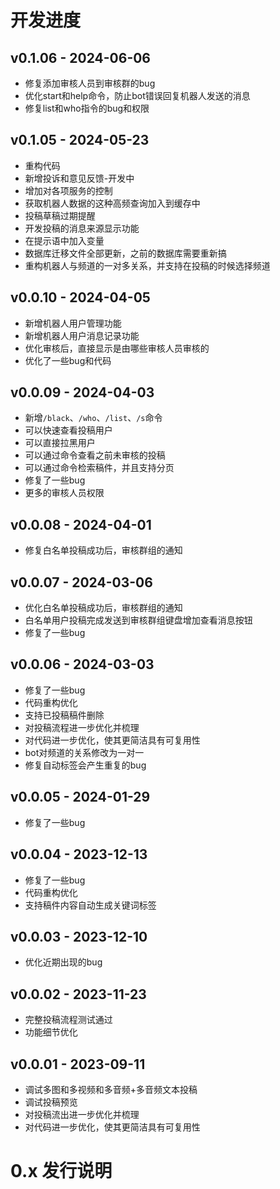 # 开发进度

## v0.1.06 - 2024-06-06
* 修复添加审核人员到审核群的bug
* 优化start和help命令，防止bot错误回复机器人发送的消息
* 修复list和who指令的bug和权限

## v0.1.05 - 2024-05-23
* 重构代码
* 新增投诉和意见反馈-开发中
* 增加对各项服务的控制
* 获取机器人数据的这种高频查询加入到缓存中
* 投稿草稿过期提醒
* 开发投稿的消息来源显示功能
* 在提示语中加入变量
* 数据库迁移文件全部更新，之前的数据库需要重新搞
* 重构机器人与频道的一对多关系，并支持在投稿的时候选择频道

## v0.0.10 - 2024-04-05
* 新增机器人用户管理功能
* 新增机器人用户消息记录功能
* 优化审核后，直接显示是由哪些审核人员审核的
* 优化了一些bug和代码

## v0.0.09 - 2024-04-03
* 新增`/black`、`/who`、`/list`、`/s`命令
* 可以快速查看投稿用户
* 可以直接拉黑用户
* 可以通过命令查看之前未审核的投稿
* 可以通过命令检索稿件，并且支持分页
* 修复了一些bug
* 更多的审核人员权限

## v0.0.08 - 2024-04-01
* 修复白名单投稿成功后，审核群组的通知

## v0.0.07 - 2024-03-06
* 优化白名单投稿成功后，审核群组的通知
* 白名单用户投稿完成发送到审核群组键盘增加查看消息按钮
* 修复了一些bug

## v0.0.06 - 2024-03-03
* 修复了一些bug
* 代码重构优化
* 支持已投稿稿件删除
* 对投稿流程进一步优化并梳理
* 对代码进一步优化，使其更简洁具有可复用性
* bot对频道的关系修改为一对一
* 修复自动标签会产生重复的bug

## v0.0.05 - 2024-01-29
* 修复了一些bug

## v0.0.04 - 2023-12-13
* 修复了一些bug
* 代码重构优化
* 支持稿件内容自动生成关键词标签

## v0.0.03 - 2023-12-10
* 优化近期出现的bug

## v0.0.02 - 2023-11-23
* 完整投稿流程测试通过
* 功能细节优化

## v0.0.01 - 2023-09-11

* 调试多图和多视频和多音频+多音频文本投稿
* 调试投稿预览
* 对投稿流出进一步优化并梳理
* 对代码进一步优化，使其更简洁具有可复用性

# 0.x 发行说明
